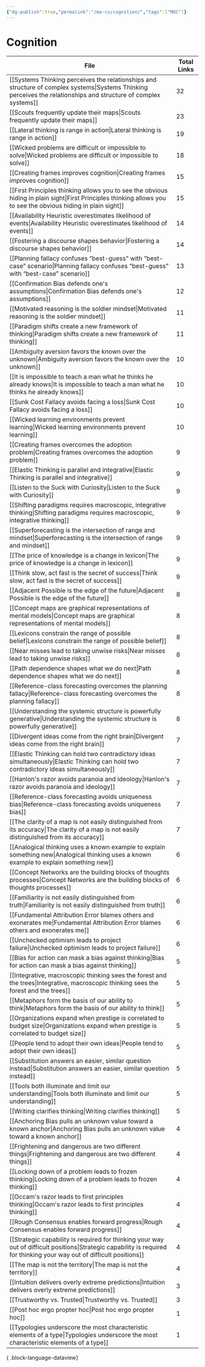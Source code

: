 ```yaml
---
{"dg-publish":true,"permalink":"/mo-cs/cognition/","tags":["MOC"]}
---
```


# Cognition

| File                                                                                                                                                                        | Total Links |
| --------------------------------------------------------------------------------------------------------------------------------------------------------------------------- | ----------- |
| [[Systems Thinking perceives the relationships and structure of complex systems\|Systems Thinking perceives the relationships and structure of complex systems]]         | 32          |
| [[Scouts frequently update their maps\|Scouts frequently update their maps]]                                                                                             | 23          |
| [[Lateral thinking is range in action\|Lateral thinking is range in action]]                                                                                             | 19          |
| [[Wicked problems are difficult or impossible to solve\|Wicked problems are difficult or impossible to solve]]                                                           | 18          |
| [[Creating frames improves cognition\|Creating frames improves cognition]]                                                                                               | 15          |
| [[First Principles thinking allows you to see the obvious hiding in plain sight\|First Principles thinking allows you to see the obvious hiding in plain sight]]         | 15          |
| [[Availability Heuristic overestimates likelihood of events\|Availability Heuristic overestimates likelihood of events]]                                                 | 14          |
| [[Fostering a discourse shapes behavior\|Fostering a discourse shapes behavior]]                                                                                         | 14          |
| [[Planning fallacy confuses “best-guess” with “best-case” scenario\|Planning fallacy confuses “best-guess” with “best-case” scenario]]                                   | 13          |
| [[Confirmation Bias defends one's assumptions\|Confirmation Bias defends one's assumptions]]                                                                             | 12          |
| [[Motivated reasoning is the soldier mindset\|Motivated reasoning is the soldier mindset]]                                                                               | 11          |
| [[Paradigm shifts create a new framework of thinking\|Paradigm shifts create a new framework of thinking]]                                                               | 11          |
| [[Ambiguity aversion favors the known over the unknown\|Ambiguity aversion favors the known over the unknown]]                                                           | 10          |
| [[It is impossible to teach a man what he thinks he already knows\|It is impossible to teach a man what he thinks he already knows]]                                     | 10          |
| [[Sunk Cost Fallacy avoids facing a loss\|Sunk Cost Fallacy avoids facing a loss]]                                                                                       | 10          |
| [[Wicked learning environments prevent learning\|Wicked learning environments prevent learning]]                                                                         | 10          |
| [[Creating frames overcomes the adoption problem\|Creating frames overcomes the adoption problem]]                                                                       | 9           |
| [[Elastic Thinking is parallel and integrative\|Elastic Thinking is parallel and integrative]]                                                                           | 9           |
| [[Listen to the Suck with Curiosity\|Listen to the Suck with Curiosity]]                                                                                                 | 9           |
| [[Shifting paradigms requires macroscopic, integrative thinking\|Shifting paradigms requires macroscopic, integrative thinking]]                                         | 9           |
| [[Superforecasting is the intersection of range and mindset\|Superforecasting is the intersection of range and mindset]]                                                 | 9           |
| [[The price of knowledge is a change in lexicon\|The price of knowledge is a change in lexicon]]                                                                         | 9           |
| [[Think slow, act fast is the secret of success\|Think slow, act fast is the secret of success]]                                                                         | 9           |
| [[Adjacent Possible is the edge of the future\|Adjacent Possible is the edge of the future]]                                                                             | 8           |
| [[Concept maps are graphical representations of mental models\|Concept maps are graphical representations of mental models]]                                             | 8           |
| [[Lexicons constrain the range of possible belief\|Lexicons constrain the range of possible belief]]                                                                     | 8           |
| [[Near misses lead to taking unwise risks\|Near misses lead to taking unwise risks]]                                                                                     | 8           |
| [[Path dependence shapes what we do next\|Path dependence shapes what we do next]]                                                                                       | 8           |
| [[Reference-class forecasting overcomes the planning fallacy\|Reference-class forecasting overcomes the planning fallacy]]                                               | 8           |
| [[Understanding the systemic structure is powerfully generative\|Understanding the systemic structure is powerfully generative]]                                         | 8           |
| [[Divergent ideas come from the right brain\|Divergent ideas come from the right brain]]                                                                                 | 7           |
| [[Elastic Thinking can hold two contradictory ideas simultaneously\|Elastic Thinking can hold two contradictory ideas simultaneously]]                                   | 7           |
| [[Hanlon's razor avoids paranoia and ideology\|Hanlon's razor avoids paranoia and ideology]]                                                                             | 7           |
| [[Reference-class forecasting avoids uniqueness bias\|Reference-class forecasting avoids uniqueness bias]]                                                               | 7           |
| [[The clarity of a map is not easily distinguished from its accuracy\|The clarity of a map is not easily distinguished from its accuracy]]                               | 7           |
| [[Analogical thinking uses a known example to explain something new\|Analogical thinking uses a known example to explain something new]]                                 | 6           |
| [[Concept Networks are the building blocks of thoughts processes\|Concept Networks are the building blocks of thoughts processes]]                                       | 6           |
| [[Familiarity is not easily distinguished from truth\|Familiarity is not easily distinguished from truth]]                                                               | 6           |
| [[Fundamental Attribution Error blames others and exonerates me\|Fundamental Attribution Error blames others and exonerates me]]                                         | 6           |
| [[Unchecked optimism leads to project failure\|Unchecked optimism leads to project failure]]                                                                             | 6           |
| [[Bias for action can mask a bias against thinking\|Bias for action can mask a bias against thinking]]                                                                   | 5           |
| [[Integrative, macroscopic thinking sees the forest and the trees\|Integrative, macroscopic thinking sees the forest and the trees]]                                     | 5           |
| [[Metaphors form the basis of our ability to think\|Metaphors form the basis of our ability to think]]                                                                   | 5           |
| [[Organizations expand when prestige is correlated to budget size\|Organizations expand when prestige is correlated to budget size]]                                     | 5           |
| [[People tend to adopt their own ideas\|People tend to adopt their own ideas]]                                                                                           | 5           |
| [[Substitution answers an easier, similar question instead\|Substitution answers an easier, similar question instead]]                                                   | 5           |
| [[Tools both illuminate and limit our understanding\|Tools both illuminate and limit our understanding]]                                                                 | 5           |
| [[Writing clarifies thinking\|Writing clarifies thinking]]                                                                                                               | 5           |
| [[Anchoring Bias pulls an unknown value toward a known anchor\|Anchoring Bias pulls an unknown value toward a known anchor]]                                             | 4           |
| [[Frightening and dangerous are two different things\|Frightening and dangerous are two different things]]                                                               | 4           |
| [[Locking down of a problem leads to frozen thinking\|Locking down of a problem leads to frozen thinking]]                                                               | 4           |
| [[Occam's razor leads to first principles thinking\|Occam's razor leads to first principles thinking]]                                                                   | 4           |
| [[Rough Consensus enables forward progress\|Rough Consensus enables forward progress]]                                                                                   | 4           |
| [[Strategic capability is required for thinking your way out of difficult positions\|Strategic capability is required for thinking your way out of difficult positions]] | 4           |
| [[The map is not the territory\|The map is not the territory]]                                                                                                           | 4           |
| [[Intuition delivers overly extreme predictions\|Intuition delivers overly extreme predictions]]                                                                         | 3           |
| [[Trustworthy vs. Trusted\|Trustworthy vs. Trusted]]                                                                                                                     | 3           |
| [[Post hoc ergo propter hoc\|Post hoc ergo propter hoc]]                                                                                                                 | 1           |
| [[Typologies underscore the most characteristic elements of a type\|Typologies underscore the most characteristic elements of a type]]                                   | 1           |

{ .block-language-dataview}
